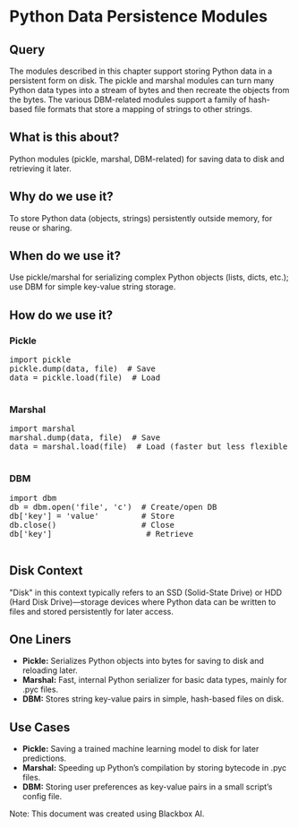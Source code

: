 # Python Data Persistence Modules

## Query

The modules described in this chapter support storing Python data in a persistent form on disk. The pickle and marshal modules can turn many Python data types into a stream of bytes and then recreate the objects from the bytes. The various DBM-related modules support a family of hash-based file formats that store a mapping of strings to other strings.

## What is this about?

Python modules (pickle, marshal, DBM-related) for saving data to disk and retrieving it later.

## Why do we use it?

To store Python data (objects, strings) persistently outside memory, for reuse or sharing.

## When do we use it?

Use pickle/marshal for serializing complex Python objects (lists, dicts, etc.); use DBM for simple key-value string storage.

## How do we use it?

### Pickle

<pre>import pickle
pickle.dump(data, file)  # Save
data = pickle.load(file)  # Load
    </pre>

### Marshal

<pre>import marshal
marshal.dump(data, file)  # Save
data = marshal.load(file)  # Load (faster but less flexible than pickle)
    </pre>

### DBM

<pre>import dbm
db = dbm.open('file', 'c')  # Create/open DB
db['key'] = 'value'         # Store
db.close()                  # Close
db['key']                    # Retrieve
    </pre>

## Disk Context

"Disk" in this context typically refers to an SSD (Solid-State Drive) or HDD (Hard Disk Drive)—storage devices where Python data can be written to files and stored persistently for later access.

## One Liners

*   **Pickle:** Serializes Python objects into bytes for saving to disk and reloading later.
*   **Marshal:** Fast, internal Python serializer for basic data types, mainly for .pyc files.
*   **DBM:** Stores string key-value pairs in simple, hash-based files on disk.

## Use Cases

*   **Pickle:** Saving a trained machine learning model to disk for later predictions.
*   **Marshal:** Speeding up Python’s compilation by storing bytecode in .pyc files.
*   **DBM:** Storing user preferences as key-value pairs in a small script’s config file.

<footer>

Note: This document was created using Blackbox AI.

</footer>